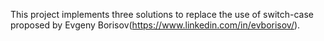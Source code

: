 This project implements three solutions to replace the use of switch-case proposed by Evgeny Borisov(https://www.linkedin.com/in/evborisov/).
